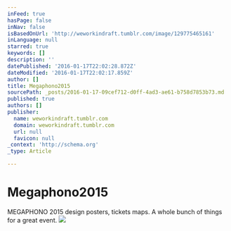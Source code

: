 ```yaml
---
inFeed: true
hasPage: false
inNav: false
isBasedOnUrl: 'http://weworkindraft.tumblr.com/image/129775465161'
inLanguage: null
starred: true
keywords: []
description: ''
datePublished: '2016-01-17T22:02:28.872Z'
dateModified: '2016-01-17T22:02:17.859Z'
author: []
title: Megaphono2015
sourcePath: _posts/2016-01-17-09cef712-d0ff-4ad3-ae61-b758d7853b73.md
published: true
authors: []
publisher:
  name: weworkindraft.tumblr.com
  domain: weworkindraft.tumblr.com
  url: null
  favicon: null
_context: 'http://schema.org'
_type: Article

---
```

# Megaphono2015

MEGAPHONO 2015 design posters, tickets maps. A whole bunch of things for a great event. ![](http://40.media.tumblr.com/f99f831e8574ca7376d8b4ebf6e071a5/tumblr_nv6ltsv4Yo1u51fhfo1_1280.jpg)
